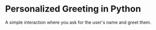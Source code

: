# Personalized Greeting in Python

A simple interaction where you ask for the user's name and greet them.